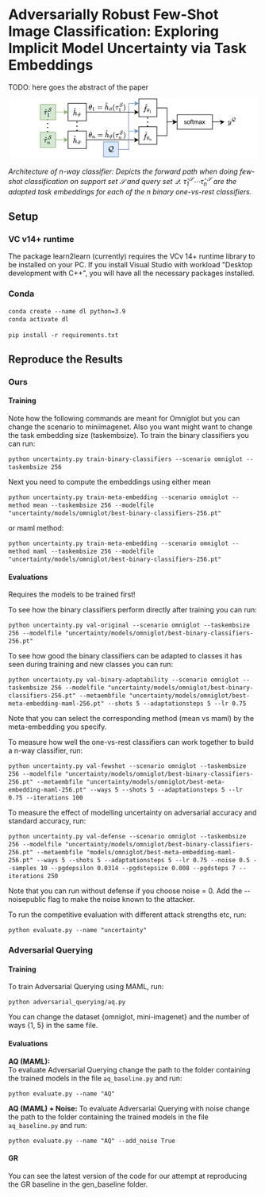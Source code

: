 # Adversarially Robust Few-Shot Image Classification: Exploring Implicit Model Uncertainty via Task Embeddings
TODO: here goes the abstract of the paper

![Forward path](uncertainty/figures/fewshotforwardpath.svg)

*Architecture of n-way classifier: Depicts the forward path when doing few-shot classification on support set $\mathcal{S}$ and query set $\mathcal{Q}$. $\hat{\tau}_{1}^\mathcal{S} \cdots \hat{\tau}_{n}^\mathcal{S}$ are the adapted task embeddings for each of the n binary one-vs-rest classifiers.*

## Setup
### VC v14+ runtime
The package learn2learn (currently) requires the VCv 14+ runtime library to be installed on your PC. If you install Visual Studio with workload "Desktop development with C++", you will have all the necessary packages installed.

### Conda
```
conda create --name dl python=3.9
conda activate dl

pip install -r requirements.txt
```

## Reproduce the Results
### Ours
#### Training
Note how the following commands are meant for Omniglot but you can change the scenario to miniimagenet. Also you want might want to change the task embedding size (taskembsize).
To train the binary classifiers you can run:
```
python uncertainty.py train-binary-classifiers --scenario omniglot --taskembsize 256
```
Next you need to compute the embeddings using either mean
```
python uncertainty.py train-meta-embedding --scenario omniglot --method mean --taskembsize 256 --modelfile "uncertainty/models/omniglot/best-binary-classifiers-256.pt"
```
or maml method:
```
python uncertainty.py train-meta-embedding --scenario omniglot --method maml --taskembsize 256 --modelfile "uncertainty/models/omniglot/best-binary-classifiers-256.pt"
```

#### Evaluations
Requires the models to be trained first!

To see how the binary classifiers perform directly after training you can run:
```
python uncertainty.py val-original --scenario omniglot --taskembsize 256 --modelfile "uncertainty/models/omniglot/best-binary-classifiers-256.pt"
```

To see how good the binary classifiers can be adapted to classes it has seen during training and new classes you can run:
```
python uncertainty.py val-binary-adaptability --scenario omniglot --taskembsize 256 --modelfile "uncertainty/models/omniglot/best-binary-classifiers-256.pt" --metaembfile "uncertainty/models/omniglot/best-meta-embedding-maml-256.pt" --shots 5 --adaptationsteps 5 --lr 0.75
```
Note that you can select the corresponding method (mean vs maml) by the meta-embedding you specify.

To measure how well the one-vs-rest classifiers can work together to build a n-way classifier, run:
```
python uncertainty.py val-fewshot --scenario omniglot --taskembsize 256 --modelfile "uncertainty/models/omniglot/best-binary-classifiers-256.pt" --metaembfile "uncertainty/models/omniglot/best-meta-embedding-maml-256.pt" --ways 5 --shots 5 --adaptationsteps 5 --lr 0.75 --iterations 100
```

To measure the effect of modelling uncertainty on adversarial accuracy and standard accuracy, run: 
```
python uncertainty.py val-defense --scenario omniglot --taskembsize 256 --modelfile "uncertainty/models/omniglot/best-binary-classifiers-256.pt" --metaembfile "models/omniglot/best-meta-embedding-maml-256.pt" --ways 5 --shots 5 --adaptationsteps 5 --lr 0.75 --noise 0.5 --samples 10 --pgdepsilon 0.0314 --pgdstepsize 0.008 --pgdsteps 7 --iterations 250
```
Note that you can run without defense if you choose noise = 0. Add the --noisepublic flag to make the noise known to the attacker.

To run the competitive evaluation with different attack strengths etc, run:
```
python evaluate.py --name "uncertainty"
```

### Adversarial Querying
#### Training
To train Adversarial Querying using MAML, run:
```
python adversarial_querying/aq.py
```
You can change the dataset {omniglot, mini-imagenet} and the number of ways {1, 5} in the same file.

#### Evaluations
**AQ (MAML):**  
To evaluate Adversarial Querying change the path to the folder containing the trained models in the file `aq_baseline.py` and run:
```
python evaluate.py --name "AQ"
```

**AQ (MAML) + Noise:** 
To evaluate Adversarial Querying with noise change the path to the folder containing the trained models in the file `aq_baseline.py` and run:
```
python evaluate.py --name "AQ" --add_noise True 
```


#### GR 

You can see the latest version of the code for our attempt at reproducing the GR baseline in the gen_baseline folder.

